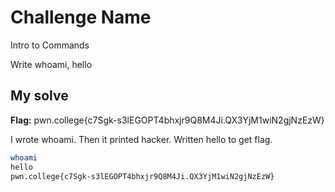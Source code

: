 # Challenge Name
Intro to Commands

Write whoami, hello

## My solve
**Flag:** pwn.college{c7Sgk-s3lEGOPT4bhxjr9Q8M4Ji.QX3YjM1wiN2gjNzEzW}

I wrote whoami. Then it printed hacker. Written hello to get flag.
```bash
whoami
hello
pwn.college{c7Sgk-s3lEGOPT4bhxjr9Q8M4Ji.QX3YjM1wiN2gjNzEzW}
```
